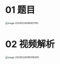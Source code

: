 # 01 题目

<img src="https://cvp.oss-cn-shanghai.aliyuncs.com/picgo/202402240948850.png" alt="image-20240224094821780" style="zoom:50%;" />



# 02 视频解析

<img src="https://cvp.oss-cn-shanghai.aliyuncs.com/picgo/202402240950425.png" alt="image-20240224095058309" style="zoom:50%;" />